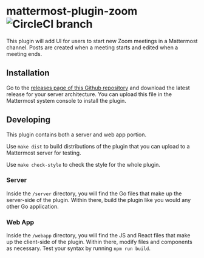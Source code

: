# mattermost-plugin-zoom ![CircleCI branch](https://img.shields.io/circleci/project/github/mattermost/mattermost-plugin-zoom/master.svg)

This plugin will add UI for users to start new Zoom meetings in a Mattermost channel. Posts are created when a meeting starts and edited when a meeting ends.

## Installation

Go to the [releases page of this Github repository](https://github.com/mattermost/mattermost-plugin-zoom/releases) and download the latest release for your server architecture. You can upload this file in the Mattermost system console to install the plugin.

## Developing

This plugin contains both a server and web app portion.

Use `make dist` to build distributions of the plugin that you can upload to a Mattermost server for testing.

Use `make check-style` to check the style for the whole plugin.

### Server

Inside the `/server` directory, you will find the Go files that make up the server-side of the plugin. Within there, build the plugin like you would any other Go application.

### Web App

Inside the `/webapp` directory, you will find the JS and React files that make up the client-side of the plugin. Within there, modify files and components as necessary. Test your syntax by running `npm run build`.
